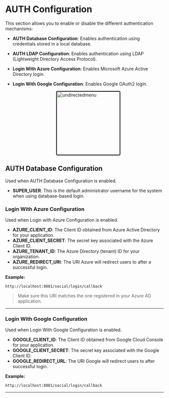 # AUTH Configuration

This section allows you to enable or disable the different authentication mechanisms:

- **AUTH Database Configuration**: Enables authentication using credentials stored in a local database.
- **AUTH LDAP Configuration**: Enables authentication using LDAP (Lightweight Directory Access Protocol).
- **Login With Azure Configuration**: Enables Microsoft Azure Active Directory login.
- **Login With Google Configuration**: Enables Google OAuth2 login.

  <div style="text-align: left;">
      <img src="./assets/auth.png"
       alt="undirectedmenu"
       style="height: 200px; margin: auto; display: block; cursor: zoom-in;
              border: 2px solid #000000; border-radius: 4px;"
       onclick="this.style.height='400px'; this.style.cursor='zoom-out';"
       ondblclick="this.style.height='200px'; this.style.cursor='zoom-in';">
      </div>

## AUTH Database Configuration

Used when AUTH Database Configuration is enabled.

- **SUPER_USER**: This is the default administrator username for the system when using database-based login.


### Login With Azure Configuration

Used when Login with Azure Configuration is enabled.

- **AZURE_CLIENT_ID**: The Client ID obtained from Azure Active Directory for your application.
- **AZURE_CLIENT_SECRET**: The secret key associated with the Azure Client ID.
- **AZURE_TENANT_ID**: The Azure Directory (tenant) ID for your organization.
- **AZURE_REDIRECT_URI**: The URI Azure will redirect users to after a successful login.

**Example:**

```
http://localhost:8081/social/login/callback
```

> Make sure this URI matches the one registered in your Azure AD application.

---

### Login With Google Configuration

Used when Login With Google Configuration is enabled.

- **GOOGLE_CLIENT_ID**: The Client ID obtained from Google Cloud Console for your application.
- **GOOGLE_CLIENT_SECRET**: The secret key associated with the Google Client ID.
- **GOOGLE_REDIRECT_URL**: The URI Google will redirect users to after successful login.

**Example:**

```
http://localhost:8081/social/login/callback
```
---
<br>
